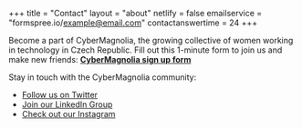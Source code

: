 +++
title = "Contact"
layout = "about"
netlify = false
emailservice = "formspree.io/example@email.com"
contactanswertime = 24
+++

Become a part of CyberMagnolia, the growing collective of women working in technology in Czech Republic. Fill out this 1-minute form to join us and make new friends:
**[CyberMagnolia sign up form](https://docs.google.com/forms/d/e/1FAIpQLSdSJjxdho3MrOk2iF7q75kk2d90Bft37ziBiin9TIZ3GC-f_w/viewform?usp=sf_link)**



Stay in touch with the CyberMagnolia community:

* [Follow us on Twitter](https://twitter.com/cybermagnolia)
* [Join our LinkedIn Group](https://www.linkedin.com/groups/8982270/)
* [Check out our Instagram](https://instagram.com/cybermagnolia)
